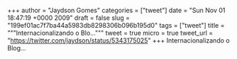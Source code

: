 
+++
author = "Jaydson Gomes"
categories = ["tweet"]
date = "Sun Nov 01 18:47:19 +0000 2009"
draft = false
slug = "199ef01ac7f7ba44a5983db8298306b096b195d0"
tags = ["tweet"]
title = """Internacionalizando o Blo..."""
tweet = true
micro = true
tweet_url = "https://twitter.com/jaydson/status/5343175025"
+++
Internacionalizando o Blog...
